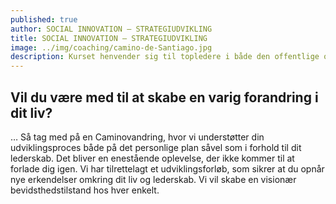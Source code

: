 ```yaml
---
published: true
author: SOCIAL INNOVATION – STRATEGIUDVIKLING
title: SOCIAL INNOVATION – STRATEGIUDVIKLING
image: ../img/coaching/camino-de-Santiago.jpg
description: Kurset henvender sig til topledere i både den offentlige og private sektor, der har ansvar og fokus på strategiudvikling igennem social innovation. Rammen for kurset er El Camino i Nordspanien.
---
```


## Vil du være med til at skabe en varig forandring i dit liv?

… Så tag med på en Caminovandring, hvor vi understøtter din udviklingsproces både på det personlige plan såvel som i forhold til dit lederskab. Det bliver en enestående oplevelse, der ikke kommer til at forlade dig igen. Vi har tilrettelagt et udviklingsforløb, som sikrer at du opnår nye erkendelser omkring dit liv og lederskab. Vi vil skabe en visionær bevidsthedstilstand hos hver enkelt.

